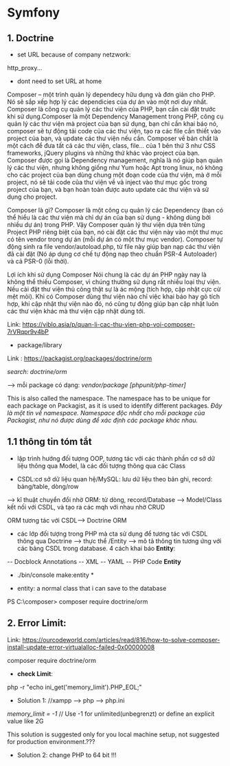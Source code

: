 # Symfony
## 1. Doctrine
- set URL because of company netzwork:

http_proxy...

- dont need to set URL at home


Composer – một trình quản lý dependecy hữu dụng và đơn giản cho PHP. Nó sẽ sắp xếp hợp lý các dependicies của dự án vào một nơi duy nhất.
Composer là công cụ quản lý các thư viện của PHP, bạn cần cài đặt trước khi sử dụng.Composer là một Dependency Management trong PHP, công cụ quản lý các thư viện mà project của bạn sử dụng, bạn chỉ cần khai báo nó, composer sẽ tự động tải code của các thư viện, tạo ra các file cần thiết vào project của bạn, và update các thư viện nếu cần. Composer về bản chất là một cách để đưa tất cả các thư viện, class, file... của 1 bên thứ 3 như CSS frameworks, jQuery plugins và những thứ khác vào project của bạn. Composer được gọi là Dependency management, nghĩa là nó giúp bạn quản lý các thư viện, nhưng không giống như Yum hoặc Apt trong linux, nó không cho các project của bạn dùng chung một đoạn code của thư viện, mà ở mỗi project, nó sẽ tải code của thư viện về và inject vào thư mục gốc trong project của bạn, và bạn hoàn toàn được auto update các thư viện và sử dụng cho project.

Composer là gì?
Composer là một công cụ quản lý các Dependency (bạn có thể hiểu là các thư viện mà chỉ dự án của bạn sử dụng - không dùng bởi nhiều dự án) trong PHP. Vậy Composer quản lý thư viện dựa trên từng Project PHP riêng biệt của bạn, nó cài đặt các thư viện này vào một thư mục có tên vendor trong dự án (mỗi dự án có một thư mục vendor). Composer tự động sinh ra file vendor/autoload.php, từ file này giúp bạn nạp các thư viện đã cài đặt (Nó áp dụng cơ chế tự động nạp theo chuẩn PSR-4 Autoloader) và cả PSR-0 (lỗi thời).

Lợi ích khi sử dụng Composer
Nói chung là các dự án PHP ngày nay là không thể thiếu Composer, vì chúng thường sử dụng rất nhiều loại thự viện. Nếu cài đặt thư viện thủ công thật sự là ác mộng (tích hợp, cập nhật cực cừ mệt mỏi). Khi có Composer dùng thư viện nào chỉ việc khai báo hay gõ tích hợp, khi cập nhật thự viện nào đó, nó cũng tự động giúp bạn cập nhật luôn các thư viện khác mà thư viện cập nhật dùng tới.

Link: https://viblo.asia/p/quan-li-cac-thu-vien-php-voi-composer-7rVRqpr9v4bP
- package/library

Link : https://packagist.org/packages/doctrine/orm

*search: doctrine/orm*

-->  mỗi package có dạng: *vendor/package [phpunit/php-timer]*

This is also called the namespace. The namespace has to be unique for each package on Packagist, as it is used to identify different packages. *Đây là một tin về namespace. Namespace độc nhất cho mỗi package của Packagist, như nó được dùng để xác định các package khác nhau.*

## 1.1 **thông tin tóm tắt**

- lập trình hướng đối tượng OOP, tương tác với các thành phần cơ sở dữ liệu thông qua Model, là các đối tượng thông qua các Class

- CSDL:cơ sở dữ liệu quan hệ/MySQL: lưu dữ liệu theo bản ghi, record: bảng/table, dòng/row

--> kĩ thuật chuyển đổi nhờ ORM: từ dòng, record/Database --> Model/Class kết nối với CSDL, và tạo ra các mqh với nhau nhờ CRUD

ORM tương tác với CSDL--> Doctrine ORM
- các lớp đối tượng trong PHP mà cta sử dụng để tương tác với CSDL thông qua Doctrine --> thực thể /Entity --> mô tả thông tin tương ứng với các bảng CSDL trong database. 4 cách khai báo **Entity**:

-- Docblock Annotations
-- XML
-- YAML
-- PHP Code
**Entity**

* ./bin/console make:entity *

- entity: a normal class that i can save to the database


PS C:\composer> composer require doctrine/orm

## 2. Error Limit: 
Link: https://ourcodeworld.com/articles/read/816/how-to-solve-composer-install-update-error-virtualalloc-failed-0x00000008

 composer require doctrine/orm
 
- **check Limit**: 

php -r "echo ini_get('memory_limit').PHP_EOL;" 

- Solution 1:
//xampp --> php --> php.ini 


*memory_limit = -1* // Use -1 for unlimited(unbegrenzt) or define an explicit value like 2G 

This solution is suggested only for you local machine setup, not suggested for production environment.???
- Solution 2: change PHP to 64 bit !!!






